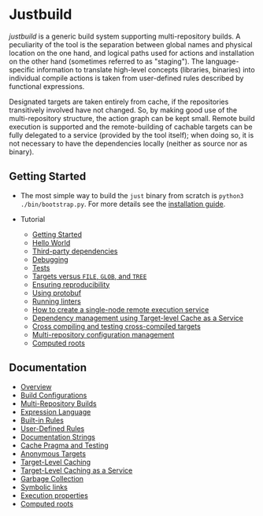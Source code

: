# Justbuild

*justbuild* is a generic build system supporting multi-repository
builds. A peculiarity of the tool is the separation between global
names and physical location on the one hand, and logical paths
used for actions and installation on the other hand (sometimes referred to as
"staging"). The language-specific information to translate high-level
concepts (libraries, binaries) into individual compile actions is
taken from user-defined rules described by functional expressions.

Designated targets are taken entirely from cache, if the repositories
transitively involved have not changed. So, by making good use of
the multi-repository structure, the action graph can be kept small.
Remote build execution is supported and the remote-building of
cachable targets can be fully delegated to a service (provided by
the tool itself); when doing so, it is not necessary to have the
dependencies locally (neither as source nor as binary).

## Getting Started

* The most simple way to build the `just` binary from scratch
  is `python3 ./bin/bootstrap.py`. For more details see the
  [installation guide](INSTALL.md).

* Tutorial
  - [Getting Started](doc/tutorial/getting-started.md)
  - [Hello World](doc/tutorial/hello-world.md)
  - [Third-party dependencies](doc/tutorial/third-party-software.md)
  - [Debugging](doc/tutorial/debugging.md)
  - [Tests](doc/tutorial/tests.md)
  - [Targets versus `FILE`, `GLOB`, and `TREE`](doc/tutorial/target-file-glob-tree.md)
  - [Ensuring reproducibility](doc/tutorial/rebuild.md)
  - [Using protobuf](doc/tutorial/proto.md)
  - [Running linters](doc/tutorial/lint.md)
  - [How to create a single-node remote execution service](doc/tutorial/just-execute.org)
  - [Dependency management using Target-level Cache as a Service](doc/tutorial/just-serve.md)
  - [Cross compiling and testing cross-compiled targets](doc/tutorial/cross-compiling.md)
  - [Multi-repository configuration management](doc/tutorial/just-lock.md)
  - [Computed roots](doc/tutorial/computed.md)

## Documentation

- [Overview](doc/concepts/overview.md)
- [Build Configurations](doc/concepts/configuration.md)
- [Multi-Repository Builds](doc/concepts/multi-repo.md)
- [Expression Language](doc/concepts/expressions.md)
- [Built-in Rules](doc/concepts/built-in-rules.md)
- [User-Defined Rules](doc/concepts/rules.md)
- [Documentation Strings](doc/concepts/doc-strings.md)
- [Cache Pragma and Testing](doc/concepts/cache-pragma.md)
- [Anonymous Targets](doc/concepts/anonymous-targets.md)
- [Target-Level Caching](doc/concepts/target-cache.md)
- [Target-Level Caching as a Service](doc/concepts/service-target-cache.md)
- [Garbage Collection](doc/concepts/garbage.md)
- [Symbolic links](doc/concepts/symlinks.md)
- [Execution properties](doc/concepts/execution-properties.md)
- [Computed roots](doc/concepts/computed-roots.md)
